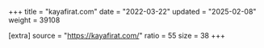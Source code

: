 +++
title = "kayafirat.com"
date = "2022-03-22"
updated = "2025-02-08"
weight = 39108

[extra]
source = "https://kayafirat.com/"
ratio = 55
size = 38
+++
